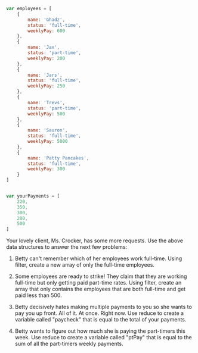```javascript
var employees = [
	{
		name: 'Ghadz',
		status: 'full-time',
		weeklyPay: 600
	},
	{
		name: 'Jax',
		status: 'part-time',
		weeklyPay: 200
	},
	{
		name: 'Jars',
		status: 'full-time',
		weeklyPay: 250
	},
	{
		name: 'Trevs',
		status: 'part-time',
		weeklyPay: 500
	},
	{
		name: 'Sauron',
		status: 'full-time',
		weeklyPay: 5000
	},
	{
		name: 'Patty Pancakes',
		status: 'full-time',
		weeklyPay: 300
	}
]


var yourPayments = [
	220,
	350,
	300,
	280,
	500
]
```



Your lovely client, Ms. Crocker, has some more requests.  Use the above data structures to answer the next few problems:

1.  Betty can't remember which of her employees work full-time.  Using filter, create a new array of only the full-time employees.

2.  Some employees are ready to strike!  They claim that they are working full-time but only getting paid part-time rates. Using filter, create an array that only contains the employees that are both full-time and get paid less than 500.  

3.  Betty decisively hates making multiple payments to you so she wants to pay you up front.  All of it.  At once.  Right now.  Use reduce to create a variable called "paycheck" that is equal to the total of your payments.

4.  Betty wants to figure out how much she is paying the part-timers this week.  Use reduce to create a variable called "ptPay" that is equal to the sum of all the part-timers weekly payments.
